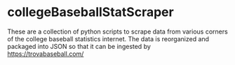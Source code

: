 ﻿# collegeBaseballStatScraper

These are a collection of python scripts to scrape data from various corners of the college baseball statistics internet. The data is reorganized and packaged into JSON so that it can be ingested by https://trovabaseball.com/
